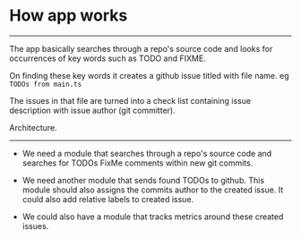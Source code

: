 # How app works

___

The app basically searches through a repo's source code and looks for occurrences of key words such as TODO and FIXME.

On finding these key words it creates a github issue titled <KeyWord> with file name. eg `TODOs from main.ts`

The issues in that file are turned into a check list containing issue description with issue author (git committer).

Architecture.
____

- We need a module that searches through a repo's source code and searches for TODOs FixMe comments within new git commits.

- We need another module that sends found TODOs to github. This module should also
assigns the commits author to the created issue. It could also add relative labels to created issue.

- We could also have a module that tracks metrics around these created issues.
